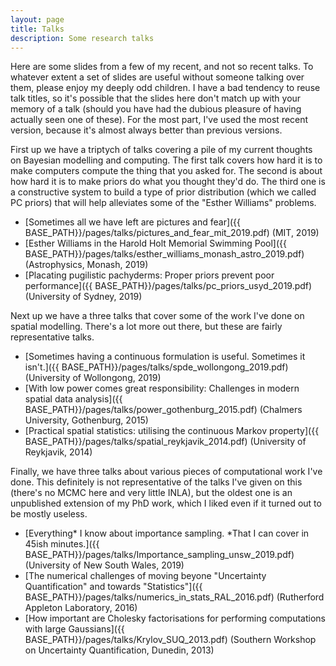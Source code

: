 ```yaml
---
layout: page
title: Talks
description: Some research talks
---
```


Here are some slides from a few of my recent, and not so recent talks. To whatever extent a set of slides are useful without someone talking over them, please enjoy my deeply odd children. I have a bad tendency to reuse talk titles, so it's possible that the slides here don't match up with your memory of a talk (should you have had the dubious pleasure of having actually seen one of these). For the most part, I've used the most recent version, because it's almost always better than previous versions.

First up we have a triptych of talks covering a pile of my current thoughts on Bayesian modelling and computing. The first talk covers how hard it is to make computers compute the thing that you asked for. The second is about how hard it is to make priors do what you thought they'd do. The third one is a constructive system to build a type of prior distribution (which we called PC priors) that will help alleviates some of the "Esther Williams" problems.
- [Sometimes all we have left are pictures and fear]({{ BASE_PATH}}/pages/talks/pictures_and_fear_mit_2019.pdf) (MIT, 2019)
- [Esther Williams in the Harold Holt Memorial Swimming Pool]({{ BASE_PATH}}/pages/talks/esther_williams_monash_astro_2019.pdf) (Astrophysics, Monash, 2019)
- [Placating pugilistic pachyderms: Proper priors prevent poor performance]({{ BASE_PATH}}/pages/talks/pc_priors_usyd_2019.pdf) (University of Sydney, 2019)


Next up we have a three talks that cover some of the work I've done on spatial modelling. There's a lot more out there, but these are fairly representative talks.
- [Sometimes having a continuous formulation is useful. Sometimes it isn't.]({{ BASE_PATH}}/pages/talks/spde_wollongong_2019.pdf) (University of Wollongong, 2019)
- [With low power comes great responsibility: Challenges in modern spatial data analysis]({{ BASE_PATH}}/pages/talks/power_gothenburg_2015.pdf) (Chalmers University, Gothenburg, 2015)
- [Practical spatial statistics: utilising the continuous Markov property]({{ BASE_PATH}}/pages/talks/spatial_reykjavik_2014.pdf) (University of Reykjavik, 2014)

Finally, we have three talks about various pieces of computational work I've done. This definitely is not representative of the talks I've given on this (there's no MCMC here and very little INLA), but the oldest one is an unpublished extension of my PhD work, which I liked even if it turned out to be mostly useless.

- [Everything* I know about importance sampling. *That I can cover in 45ish minutes.]({{ BASE_PATH}}/pages/talks/Importance_sampling_unsw_2019.pdf) (University of New South Wales, 2019)
- [The numerical challenges of moving beyone "Uncertainty Quantification" and towards "Statistics"]({{ BASE_PATH}}/pages/talks/numerics_in_stats_RAL_2016.pdf) (Rutherford Appleton Laboratory, 2016)
- [How important are Cholesky factorisations for performing computations with large Gaussians]({{ BASE_PATH}}/pages/talks/Krylov_SUQ_2013.pdf) (Southern Workshop on Uncertainty Quantification, Dunedin, 2013)


<!--
#### <u>The effects of increased eye contact on feeding portions</u>
*In this paper I estimate the effect of increased eye contact on the size of feeding portions delivered by my humans. Over a period of several months I varied the amount of time I spent in locked eye contact with my masters while secretely recording the total amount of food provided each day. The results incidate that the relationship between eye contact and portion size is concave, in that as eye contact increases, the portion size increases up until a point where it begins to decrease. Future research will examine whether time spent cuddling exhibits a similar relationship.*

[click here for the most recent version of the paper]({{ BASE_PATH}}/pages/working_papers/sample-working-paper.pdf)
.-->

<!-- Note: this is how to write a comment in HTML. Everything in here won't show up on your webpage.-->

<!--
To increase the size of the title, use fewer # in front of the paper title.
To decrease the size of the title, use more #.
To remove the italics, remove the * before and after the description
To remove the underline from the title, remove the <u> tags (<u> and </u>)
-->
